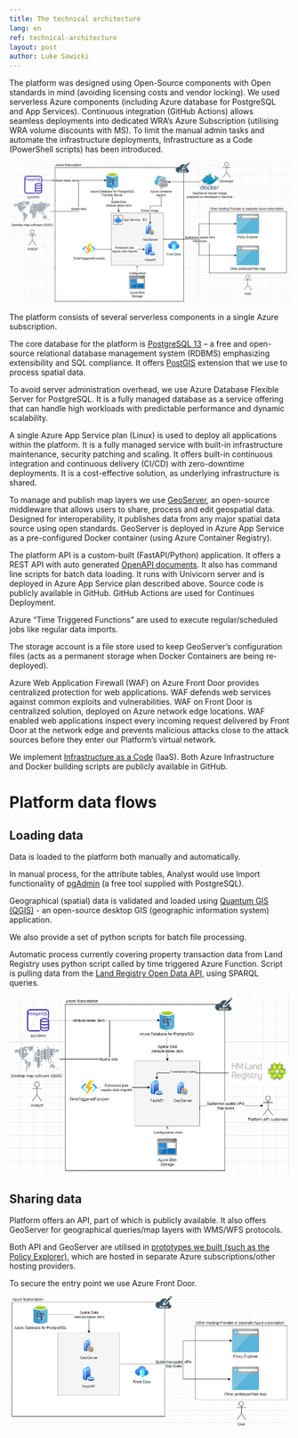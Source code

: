 ```yaml
---
title: The technical architecture
lang: en
ref: technical-architecture
layout: post
author: Luke Sawicki
---
```


The platform was designed using Open-Source components with Open standards in mind (avoiding licensing costs and vendor locking). We used serverless Azure components (including Azure database for PostgreSQL and App Services). Continuous integration (GitHub Actions) allows seamless deployments into dedicated WRA’s Azure Subscription (utilising WRA volume discounts with MS). To limit the manual admin tasks and automate the infrastructure deployments, Infrastructure as a Code (PowerShell scripts) has been introduced.

![A diagram that shows the technical architecture of the platform.](/assets/images/architecture-diagram-overview.png)

The platform consists of several serverless components in a single Azure subscription. 

The core database for the platform is [PostgreSQL 13](https://www.postgresql.org/) – a free and open-source relational database management system (RDBMS) emphasizing extensibility and SQL compliance. It offers [PostGIS](https://postgis.net/) extension that we use to process spatial data. 

To avoid server administration overhead, we use Azure Database Flexible Server for PostgreSQL. It is a fully managed database as a service offering that can handle high workloads with predictable performance and dynamic scalability. 

A single Azure App Service plan (Linux) is used to deploy all applications within the platform. It is a fully managed service with built-in infrastructure maintenance, security patching and scaling. It offers built-in continuous integration and continuous delivery (CI/CD) with zero-downtime deployments. It is a cost-effective solution, as underlying infrastructure is shared. 

To manage and publish map layers we use [GeoServer](https://geoserver.org/), an open-source middleware that allows users to share, process and edit geospatial data. Designed for interoperability, it publishes data from any major spatial data source using open standards. 
GeoServer is deployed in Azure App Service as a pre-configured Docker container (using Azure Container Registry).  

The platform API is a custom-built (FastAPI/Python) application. It offers a REST API with auto generated [OpenAPI documents](https://www.openapis.org/). It also has command line scripts for batch data loading. It runs with Univicorn server and is deployed in Azure App Service plan described above. Source code is publicly available in GitHub. GitHub Actions are used for Continues Deployment. 

Azure “Time Triggered Functions” are used to execute regular/scheduled jobs like regular data imports. 

The storage account is a file store used to keep GeoServer’s configuration files (acts as a permanent storage when Docker Containers are being re-deployed). 

Azure Web Application Firewall (WAF) on Azure Front Door provides centralized protection for web applications. WAF defends web services against common exploits and vulnerabilities. 
WAF on Front Door is centralized solution, deployed on Azure network edge locations. WAF enabled web applications inspect every incoming request delivered by Front Door at the network edge and prevents malicious attacks close to the attack sources before they enter our Platform’s virtual network. 

We implement [Infrastructure as a Code](https://en.wikipedia.org/wiki/Infrastructure_as_code) (IaaS). Both Azure Infrastructure and Docker building scripts are publicly available in GitHub. 

# Platform data flows 

## Loading data 

Data is loaded to the platform both manually and automatically.  

In manual process, for the attribute tables, Analyst would use Import functionality of [pgAdmin](https://www.pgadmin.org/) (a free tool supplied with PostgreSQL). 

Geographical (spatial) data is validated and loaded using [Quantum GIS (QGIS)](https://www.qgis.org/en/site/) - an open-source desktop GIS (geographic information system) application. 
 
We also provide a set of python scripts for batch file processing. 

Automatic process currently covering property transaction data from Land Registry uses python script called by time triggered Azure Function. Script is pulling data from the [Land Registry Open Data API](https://landregistry.data.gov.uk/), using SPARQL queries.

![A diagram that shows how data is collected from external sources, such as HM Land Registry.](/assets/images/architecture-diagram-data.png)

## Sharing data 

Platform offers an API, part of which is publicly available. It also offers GeoServer for geographical queries/map layers with WMS/WFS protocols. 

Both API and GeoServer are utilised in [prototypes we built (such as the Policy Explorer)](https://welsh-revenue-authority.github.io/property-data-poc/en/prototypes/), which are hosted in separate Azure subscriptions/other hosting providers. 

To secure the entry point we use Azure Front Door.

![A diagram that show the Azure front door process.](/assets/images/architecture-diagram-customers.png)

